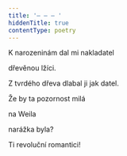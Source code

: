 ```yaml
---
title: '– – – '
hiddenTitle: true
contentType: poetry
---
```


<section>

K narozeninám dal mi nakladatel

dřevěnou lžíci.

Z tvrdého dřeva dlabal ji jak datel.

Že by ta pozornost milá

na Weila

narážka byla?

Ti revoluční romantici!

</section>

